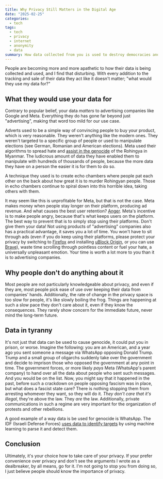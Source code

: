 ```yaml
---
title: Why Privacy Still Matters in the Digital Age
date: "2025-02-25"
categories:
  - tech
tags:
  - tech
  - privacy
  - internet
  - anonymity
  - data
summary: How data collected from you is used to destroy democracies and support wars
---
```


People are becoming more and more apathetic to how their data is being collected and used, and I find that disturbing. With every addition to the tracking and sale of their data they act like it doesn't matter; "what would they use my data for?"

## What they would use your data for

Contrary to popular belief, your data *matters* to advertising companies like Google and Meta. Everything they do has gone far beyond just "advertising", making that word too mild for our use case.

Adverts used to be a simple way of convincing people to buy your product, which is very reasonable. They weren't anything like the modern ones. They weren't targeted to a specific group of people or used to manipulate elections (see German, Romanian and American elections). Meta used their algorithms to spread hate and [assist in the genocide](https://www.amnesty.org/en/latest/news/2022/09/myanmar-facebooks-systems-promoted-violence-against-rohingya-meta-owes-reparations-new-report/) of the Rohingya in Myanmar. The ludicrous amount of data they have enabled them to manipulate with hundreds of thousands of people, because the more data they have on a person the easier it is for them to do so.

A technique they used is to create echo chambers where people pat each other on the back about how great it is to murder Rohingyan people. Those in echo chambers continue to spiral down into this horrible idea, taking others with them.

It may seem like this is unprofitable for Meta, but that is not the case. Meta makes money when people stay longer on their platform, producing ad revenue. And what causes the best user retention? [Anger](https://www.nbcnews.com/technolog/your-social-media-emotions-go-viral-anger-spreads-fastest-4b11186087). Meta's incentive is to make people angry, because that's what keeps users on the platform. The best way to prevent that is to simply stop using their platforms. Don't give them your data! Not using products of "advertising" companies also has a practical advantage, it saves you a lot of time. You won't have to sit through ads (even if you do keep using their platforms, please protect your privacy by switching to [Firefox](https://www.mozilla.org/en-US/firefox/) and installing [uBlock Origin](https://ublockorigin.com/), or you can use [Brave](https://brave.com/)), waste time scrolling through pointless  content or fuel your hate, a universally unpleasant emotion. Your time is worth a lot more to you than it is to advertising companies.

## Why people don't do anything about it

Most people are not particularly knowledgeable about privacy, and even if they are, most people pick ease of use over keeping their data from companies' hands. Additionally, the rate of change in the privacy space is too slow for people, it's like slowly boiling the frog. Things are happening at such a slow pace they don't care about it, even if they know the consequences. They rarely show concern for the immediate future, never mind the long-term future.

## Data in tyranny

It's not just that data can be used to cause genocide, it could put you in prison, or worse. Imagine the following: you are an American, and a year ago you sent someone a message via WhatsApp opposing Donald Trump. Trump and a small group of oligarchs suddenly take over the government and decide to imprison those who opposed the government at any point in time. The government forces, or more likely *pays* Meta (WhatsApp's parent company) to hand over all the data about people who sent such messages. And you would be on the list. Now, you might say that it happened in the past, before such a crackdown on people opposing fascism was in place, but what does a fascist state care? There is nothing stopping them from arresting whomever they want, so they will do it. *They don't care that it's illegal*, they're above the law. They *are* the law. Additionally, private communications in such a regime are very important for the organization of protests and other rebellions.

A good example of a way data is be used for genocide is WhatsApp. The IDF (Israeli Defense Forces) [uses data to identify targets](https://www.aa.com.tr/en/artificial-intelligence/is-whatsapp-putting-palestinians-at-risk-of-being-killed-in-gaza/3206563) by using machine learning to parse it and detect them.

## Conclusion

Ultimately, it's your choice how to take care of your privacy. If your prefer convenience over privacy and don't see the arguments I wrote as a dealbreaker, by all means, go for it. I'm not going to stop you from doing so, I just believe people should know the importance of privacy.
